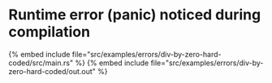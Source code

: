 # Runtime error (panic) noticed during compilation

{% embed include file="src/examples/errors/div-by-zero-hard-coded/src/main.rs" %}
{% embed include file="src/examples/errors/div-by-zero-hard-coded/out.out" %}


